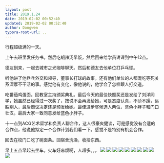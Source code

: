 ```yaml
---
layout: post
title: 2019.1.24
date: 2019-02-02 00:52:40
updated: 2019-02-02 00:52:40
author: Dongwen
typora-root-url: ..
---
```




行程超级满的一天。

上午去班里发任务书。然后吃胡辣汤早饭，然后回来给学员讲课到中午12点。

德友到来，一起去城市之光咖啡聊天。然后和德友去他单位打乒乓球。

听他讲了他乒乓外交和领导，董事长打球的故事，还有他们单位的人都混吃等死关系深厚不干活的事。感觉他有变化，像他说的，他学会了怎样跟人打交道。

吃番茄鸡蛋面。回教室主持颁奖典礼。最后今天的最佳快题奖还是发给了刘洋同学，她虽然已经得过一次奖了，按说不会再发给她，可是态度认真，不骄不躁，远胜别人，最后商议决定还是颁发给她。最佳进步奖候选人两位，蓝色小胖子和门口壮汉。最后大家一致同意发给蓝色小胖子。

十一点到ACG艺术留学和负责人聊合作，这人很豪爽健谈，可是感觉没有合适的合作点，他说他拟定一个合作计划我们看一下。感觉不是特别有机会合作。

回去在校门口吃了碗面条。回宿舍洗澡，收拾东西。

早上五点早起去坐车。火车好麻烦啊，人超多。。。          ![](/img/in-post/x57842778.jpg)
![](/img/in-post/x57842777.jpg)
![](/img/in-post/x57842776.jpg)
![](/img/in-post/x57842779.jpg)
![](/img/in-post/x57842772.jpg)
![](/img/in-post/x57842774.jpg)
![](/img/in-post/x57842775.jpg)
![](/img/in-post/x57842780.jpg)
![](/img/in-post/x57842773.jpg)
![](/img/in-post/x57842771.jpg)
